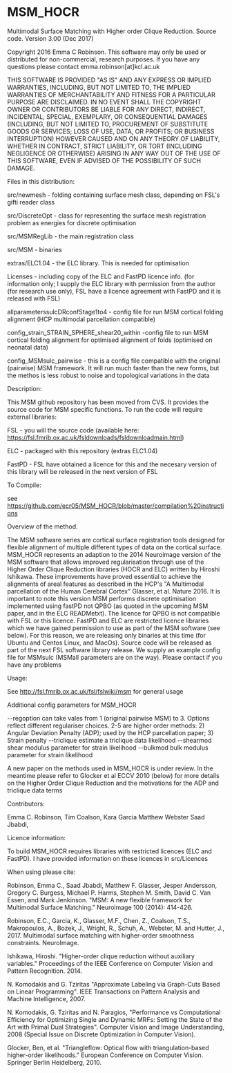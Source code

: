 # MSM_HOCR
Multimodal Surface Matching with Higher order Clique Reduction. Source code. Version 3.00 (Dec 2017)

Copyright 2016 Emma C Robinson. This software may only be used or distributed for non-commercial, research purposes. If you have any questions please contact emma.robinson[at]kcl.ac.uk

THIS SOFTWARE IS PROVIDED "AS IS" AND ANY EXPRESS OR IMPLIED WARRANTIES, INCLUDING, BUT NOT LIMITED TO, THE IMPLIED WARRANTIES OF MERCHANTABILITY AND FITNESS FOR A PARTICULAR PURPOSE ARE DISCLAIMED. IN NO EVENT SHALL THE COPYRIGHT OWNER OR CONTRIBUTORS BE LIABLE FOR ANY DIRECT, INDIRECT, INCIDENTAL, SPECIAL, EXEMPLARY, OR CONSEQUENTIAL DAMAGES (INCLUDING, BUT NOT LIMITED TO, PROCUREMENT OF SUBSTITUTE GOODS OR SERVICES; LOSS OF USE, DATA, OR PROFITS; OR BUSINESS INTERRUPTION) HOWEVER CAUSED AND ON ANY THEORY OF LIABILITY, WHETHER IN CONTRACT, STRICT LIABILITY, OR TORT (INCLUDING NEGLIGENCE OR OTHERWISE) ARISING IN ANY WAY OUT OF THE USE OF THIS SOFTWARE, EVEN IF ADVISED OF THE POSSIBILITY OF SUCH DAMAGE.

Files in this distribution:

src/newmesh - folding containing surface mesh class, depending on FSL's gifti reader class

src/DiscreteOpt - class for representing the surface mesh registration problem as energies for discrete optimisation

src/MSMRegLib - the main registration class

src/MSM - binaries

extras/ELC1.04 - the ELC library. This is needed for optimisation

Licenses - including copy of the ELC and FastPD licence info.  (for information only; I supply the ELC library with permission from the author (for research use only), FSL have a licence agreement with FastPD and it is released with FSL)

allparameterssulcDRconfStage1to4 - config file for run MSM cortical folding alignment (HCP multimodal parcellation compatible)

config_strain_STRAIN_SPHERE_shear20_within -config file to run MSM cortical folding alignment for optimised alignment of folds (optimised on neonatal data)

config_MSMsulc_pairwise - this is a config file compatible with the original (pairwise) MSM framework. It will run much faster than the new forms, but the methos is less robust to noise and topological variations in the data

Description:

This MSM github repository has been moved from CVS. It provides the source code for MSM specific functions. To run the code will require external libraries:

FSL - you will the source code (available here: https://fsl.fmrib.ox.ac.uk/fsldownloads/fsldownloadmain.html)

ELC - packaged with this repository (extras ELC1.04)

FastPD - FSL have obtained a licence for this and the necesary version of this library will be released in the next version of FSL

To Compile:

see https://github.com/ecr05/MSM_HOCR/blob/master/compilation%20instructions

Overview of the method.

The MSM software series are cortical surface registration tools designed for flexible alignment of multiple different types of data on the cortical surface. MSM_HOCR represents an adaption to the 2014 Neuroimage version of the MSM software that allows improved regularisation through use of the Higher Order Clique Reduction libraries (HOCR and ELC) written by Hiroshi Ishikawa. These improvements have proved essential to achieve the alignments of areal features as described in the HCP's "A Multimodal parcellation of the Human Cerebral Cortex" Glasser, et al. Nature 2016. It is important to note this version MSM performs discrete optimisation implemented using fastPD not QPBO (as quoted in the upcoming MSM paper, and in the ELC READMetxt). The licence for QPBO is not compatible with FSL or this licence. FastPD and ELC are restricted licence libraries which we have gained permission to use as part of the MSM software (see below). For this reason, we are releasing only binaries at this time (for Ubuntu and Centos Linux, and MacOs). Source code will be released as part of the next FSL software library release. We supply an example config file for MSMsulc (MSMall parameters are on the way). Please contact if you have any problems

Usage:

See http://fsl.fmrib.ox.ac.uk/fsl/fslwiki/msm for general usage

Additional config parameters for MSM_HOCR

--regoption can take vales from 1 (original pairwise MSM) to 3. Options reflect different regulariser choices. 2-5 are higher order methods: 2) Angular Deviation Penalty (ADP); used by the HCP parcellation paper; 3) Strain penalty --triclique estimate a triclique data likelihood --shearmod shear modulus parameter for strain likelihood --bulkmod bulk modulus parameter for strain likelihood

A new paper on the methods used in MSM_HOCR is under review. In the meantime please refer to Glocker et al ECCV 2010 (below) for more details on the Higher Order Clique Reduction and the motivations for the ADP and triclique data terms

Contributors:

Emma C. Robinson, Tim Coalson, Kara Garcia Matthew Webster Saad Jbabdi,

Licence information:

To build MSM_HOCR requires libraries with restricted licences (ELC and FastPD). I have provided information on these licences in src/Licences

When using please cite:

Robinson, Emma C., Saad Jbabdi, Matthew F. Glasser, Jesper Andersson, Gregory C. Burgess, Michael P. Harms, Stephen M. Smith, David C. Van Essen, and Mark Jenkinson. "MSM: A new flexible framework for Multimodal Surface Matching." Neuroimage 100 (2014): 414-426.

Robinson, E.C., Garcia, K., Glasser, M.F., Chen, Z., Coalson, T.S., Makropoulos, A., Bozek, J., Wright, R., Schuh, A., Webster, M. and Hutter, J., 2017. Multimodal surface matching with higher-order smoothness constraints. NeuroImage.

Ishikawa, Hiroshi. "Higher-order clique reduction without auxiliary variables." Proceedings of the IEEE Conference on Computer Vision and Pattern Recognition. 2014.

N. Komodakis and G. Tziritas "Approximate Labeling via Graph-Cuts Based on Linear Programming". IEEE Transactions on Pattern Analysis and Machine Intelligence, 2007.

N. Komodakis, G. Tziritas and N. Paragios, "Performance vs Computational Efficiency for Optimizing Single and Dynamic MRFs: Setting the State of the Art with Primal Dual Strategies". Computer Vision and Image Understanding, 2008 (Special Issue on Discrete Optimization in Computer Vision).

Glocker, Ben, et al. "Triangleflow: Optical flow with triangulation-based higher-order likelihoods." European Conference on Computer Vision. Springer Berlin Heidelberg, 2010.
